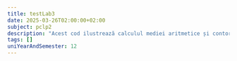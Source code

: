 ```yaml
---
title: testLab3
date: 2025-03-26T02:00:00+02:00
subject: pclp2
description: "Acest cod ilustrează calculul mediei aritmetice și contorizarea numerelor pozitive/negative dintr-un set de intrări, folosind bucle iterative și condiții logice pentru procesare și validare."
tags: []
uniYearAndSemester: 12
---
```


